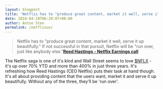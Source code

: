 ```yaml
---
layout: blogpost
title: 'Netflix has to "produce great content, market it well, serve it up beautifully."'
date: 2018-04-18T06:29:07+00:00
author: Anton Sten
permalink: /netflixux/
---
```


>Netflix has to "produce great content, market it well, serve it up beautifully." If not successful in that pursuit, Netflix will be "run over, just like anybody else."**[Reed Hastings - Netflix Earnings call](https://ir.netflix.com/static-files/51df0da1-4b47-4561-9a06-83906ad52932)**

The Netflix saga is one of it's kind and Wall Street seems to love [$NFLX](https://finance.yahoo.com/quote/nflx?p=nflx) - it's up over 70% YTD and more than 400% in just three years. It's refreshing how Reed Hastings (CEO Netflix) puts their task at hand though. It's all about providing content that the users want, market it and serve it up beautifully. Without any of the three, they'll be 'run over'.  

